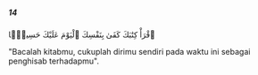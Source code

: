 ##### 14

<span class="ayah">ٱقْرَأْ كِتَٰبَكَ كَفَىٰ بِنَفْسِكَ ٱلْيَوْمَ عَلَيْكَ حَسِيبًۭا</span>

<span class="ayah_translation">"Bacalah kitabmu, cukuplah dirimu sendiri pada waktu ini sebagai penghisab terhadapmu".</span>
